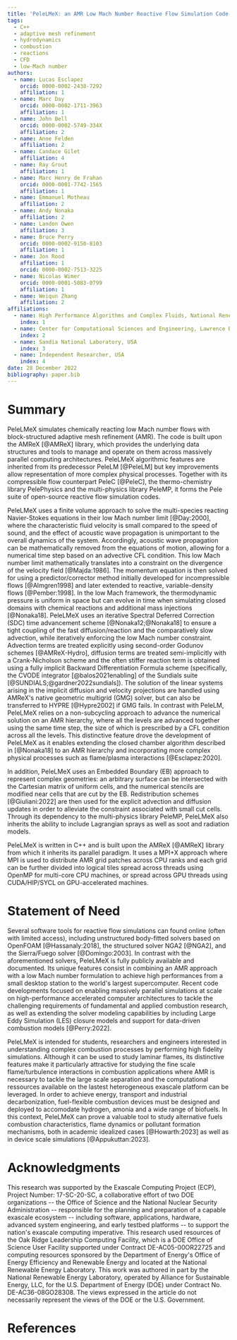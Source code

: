 ```yaml
---
title: 'PeleLMeX: an AMR Low Mach Number Reactive Flow Simulation Code without level sub-cycling'
tags:
  - C++
  - adaptive mesh refinement
  - hydrodynamics
  - combustion
  - reactions
  - CFD
  - low-Mach number
authors:
  - name: Lucas Esclapez
    orcid: 0000-0002-2438-7292
    affiliation: 1
  - name: Marc Day
    orcid: 0000-0002-1711-3963
    affiliation: 1
  - name: John Bell
    orcid: 0000-0002-5749-334X
    affiliation: 2
  - name: Anne Felden
    affiliation: 2
  - name: Candace Gilet
    affiliation: 4
  - name: Ray Grout
    affiliation: 1
  - name: Marc Henry de Frahan
    orcid: 0000-0001-7742-1565
    affiliation: 1
  - name: Emmanuel Motheau
    affiliation: 2
  - name: Andy Nonaka
    affiliation: 2
  - name: Landon Owen
    affiliation: 3
  - name: Bruce Perry
    orcid: 0000-0002-9150-8103
    affiliation: 1
  - name: Jon Rood
    affiliation: 1
    orcid: 0000-0002-7513-3225
  - name: Nicolas Wimer
    orcid: 0000-0001-5083-0799
    affiliation: 1
  - name: Weiqun Zhang
    affiliation: 2
affiliations:
  - name: High Performance Algorithms and Complex Fluids, National Renewable Energy Laboratory, USA
    index: 1
  - name: Center for Computational Sciences and Engineering, Lawrence Berkeley National Laboratory, USA
    index: 2
  - name: Sandia National Laboratory, USA
    index: 3
  - name: Independent Researcher, USA
    index: 4
date: 28 December 2022
bibliography: paper.bib
---
```


# Summary

PeleLMeX simulates chemically reacting low Mach number flows with block-structured adaptive mesh refinement (AMR).
The code is built upon the AMReX [@AMReX] library, which provides the underlying data structures and tools to manage
and operate on them across massively parallel computing architectures. PeleLMeX algorithmic features are inherited from its
predecessor PeleLM [@PeleLM] but key improvements allow representation of more complex physical processes. Together with its compressible
flow counterpart PeleC [@PeleC], the thermo-chemistry library PelePhysics and the multi-physics library PeleMP, it forms
the Pele suite of open-source reactive flow simulation codes.

PeleLMeX uses a finite volume approach to solve the multi-species reacting Navier-Stokes equations in
their low Mach number limit [@Day:2000], where the characteristic fluid velocity is small compared to the speed of sound,
and the effect of acoustic wave propagation is unimportant to the overall dynamics of the system. Accordingly,
acoustic wave propagation can be mathematically removed from the equations of motion, allowing for a numerical time
step based on an advective CFL condition.
This low Mach number limit mathematically translates into a constraint on the divergence of the velocity field [@Majda:1986]. The
momentum equation is then solved for using a predictor/corrector method initially developed for incompressible flows [@Almgren1998]
and later extended to reactive, variable-density flows [@Pember:1998]. In the low Mach framework, the thermodynamic pressure is
uniform in space but can evolve in time when simulating closed domains with chemical reactions and additional mass injections [@Nonaka18].
PeleLMeX uses an iterative Spectral Deferred Correction (SDC) time advancement scheme [@Nonaka12;@Nonaka18] to ensure a tight coupling
of the fast diffusion/reaction and the comparatively slow advection, while iteratively enforcing
the low Mach number constraint.
Advection terms are treated explicitly using second-order Godunov schemes [@AMReX-Hydro], diffusion terms are treated
semi-implicitly with a Crank-Nicholson scheme and the often stiffer reaction term is obtained using a fully implicit
Backward Differentiation Formula scheme (specifically, the CVODE integrator [@balos2021enabling] of the Sundials
suite [@SUNDIALS;@gardner2022sundials]). The solution of the linear systems arising in the implicit diffusion and velocity projections are
handled using AMReX's native geometric multigrid (GMG) solver, but can also be transferred to HYPRE [@Hypre2002] if GMG fails.
In contrast with PeleLM, PeleLMeX relies on a non-subcycling approach to advance the numerical solution on an AMR hierarchy,
where all the levels are advanced together using the same time step, the size of which is prescribed by a CFL condition across all the levels.
This distinctive feature drove the development of PeleLMeX as it enables extending the closed chamber algorithm described in
[@Nonaka18] to an AMR hierarchy and incorporating more complex physical processes such as flame/plasma interactions [@Esclapez:2020].

In addition, PeleLMeX uses an Embedded Boundary (EB) approach to represent complex geometries: an arbitrary surface can
be intersected with the Cartesian matrix of uniform cells, and the numerical stencils are modified near cells that are cut
by the EB. Redistribution schemes [@Giuliani:2022] are then used for the explicit advection and diffusion updates in order to alleviate the
constraint associated with small cut cells. Through its dependency to the multi-physics library PeleMP, PeleLMeX also inherits
the ability to include Lagrangian sprays as well as soot and radiation models.

PeleLMeX is written in C++ and is built upon the AMReX [@AMReX] library from which it inherits its parallel paradigm.
It uses a MPI+X approach where MPI is used to distribute AMR grid patches across CPU ranks and each grid can be further divided into
logical tiles spread across threads using OpenMP for multi-core CPU machines, or spread across GPU threads using CUDA/HIP/SYCL
on GPU-accelerated machines.

# Statement of Need

Several software tools for reactive flow simulations can found online (often with limited access), including unstructured body-fitted
solvers based on OpenFOAM [@Hassanaly:2018], the structured solver NGA2 [@NGA2], and the Sierra/Fuego solver [@Domingo:2003].
In contrast with the aforementioned solvers, PeleLMeX is fully publicly available and documented.
Its unique features consist in combining an AMR approach with a low
Mach number formulation to achieve high performances from a small desktop station to the world's largest supercomputer.
Recent code developments focused on enabling massively parallel simulations at scale on high-performance accelerated computer
architectures to tackle the challenging requirements of fundamental and applied combustion research, as well as extending
the solver modeling capabilities by including Large Eddy Simulation (LES) closure models and support for data-driven
combustion models [@Perry:2022].

PeleLMeX is intended for students, researchers and engineers interested in understanding complex combustion processes
by performing high fidelity simulations. Although it can be used to study laminar flames, its distinctive features make it
particularly attractive for studying the fine scale flame/turbulence interactions in combustion applications where AMR is necessary
to tackle the large scale separation and the computational ressources available on the lastest heterogeneous exascale
platform can be leveraged. In order to achieve energy, transport and industrial decarbonization, fuel-flexible combustion devices
must be designed and deployed to accomodate hydrogen, amonia and a wide range of biofuels. In this context, PeleLMeX can prove a
valuable tool to study alternative fuels combustion characteristics, flame dynamics or pollutant formation mechanisms,
both in academic idealized cases [@Howarth:2023] as well as in device scale simulations [@Appukuttan:2023].

# Acknowledgments

This research was supported by the Exascale Computing Project (ECP), Project Number: 17-SC-20-SC, a collaborative effort of two DOE
organizations -- the Office of Science and the National Nuclear Security Administration -- responsible for the planning and
preparation of a capable exascale ecosystem -- including software, applications, hardware, advanced system engineering, and
early testbed platforms -- to support the nation's exascale computing imperative. This research used resources of the Oak Ridge
Leadership Computing Facility, which is a DOE Office of Science User Facility supported under Contract DE-AC05-00OR22725 and computing
resources sponsored by the Department of Energy's Office of Energy Efficiency and Renewable Energy and located at the National Renewable Energy
Laboratory. This work was authored in part by the National Renewable Energy Laboratory, operated by Alliance for Sustainable Energy,
LLC, for the U.S. Department of Energy (DOE) under Contract No. DE-AC36-08GO28308. The views expressed in the article do not
necessarily represent the views of the DOE or the U.S. Government.

# References

